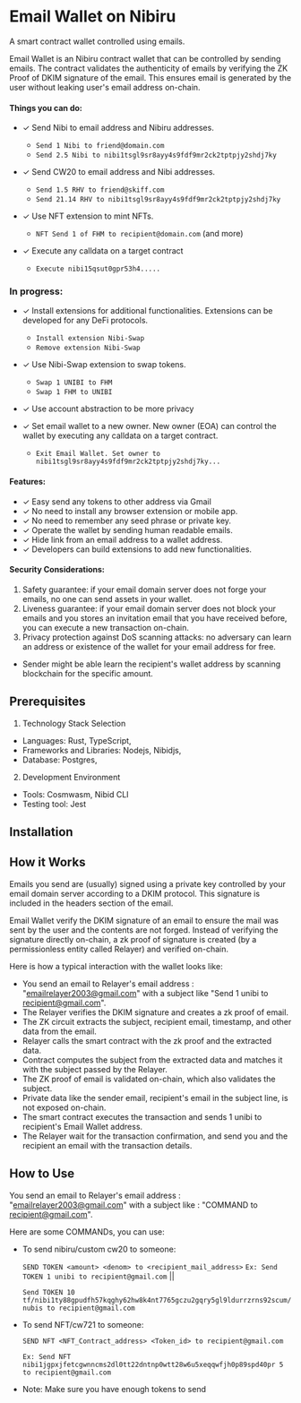 # Email Wallet on Nibiru

A smart contract wallet controlled using emails.


Email Wallet is an Nibiru contract wallet that can be controlled by sending emails. The contract validates the authenticity of emails by verifying the ZK Proof of DKIM signature of the email. This ensures email is generated by the user without leaking user's email address on-chain.

#### Things you can do:

- ✓ Send Nibi to email address and Nibiru addresses.
  - `Send 1 Nibi to friend@domain.com`
  - `Send 2.5 Nibi to nibi1tsgl9sr8ayy4s9fdf9mr2ck2tptpjy2shdj7ky`

- ✓ Send CW20 to email address and Nibi addresses.
  - `Send 1.5 RHV to friend@skiff.com`
  - `Send 21.14 RHV to nibi1tsgl9sr8ayy4s9fdf9mr2ck2tptpjy2shdj7ky`

- ✓ Use NFT extension to mint NFTs.
  - `NFT Send 1 of FHM to recipient@domain.com` (and more)

- ✓ Execute any calldata on a target contract
  - `Execute nibi15qsut0gpr53h4.....`

### In progress:

- ✓ Install extensions for additional functionalities. Extensions can be developed for any DeFi protocols.
  - `Install extension Nibi-Swap`
  - `Remove extension Nibi-Swap`

- ✓ Use Nibi-Swap extension to swap tokens.
  - `Swap 1 UNIBI to FHM`
  - `Swap 1 FHM to UNIBI`
 
- ✓ Use account abstraction to be more privacy

- ✓ Set email wallet to a new owner. New owner (EOA) can control the wallet by executing any calldata on a target contract.
  - `Exit Email Wallet. Set owner to nibi1tsgl9sr8ayy4s9fdf9mr2ck2tptpjy2shdj7ky...`

#### Features:
- ✓ Easy send any tokens to other address via Gmail
- ✓ No need to install any browser extension or mobile app.
- ✓ No need to remember any seed phrase or private key.
- ✓ Operate the wallet by sending human readable emails.
- ✓ Hide link from an email address to a wallet address.
- ✓ Developers can build extensions to add new functionalities.

#### Security Considerations:
1. Safety guarantee: if your email domain server does not forge your emails, no one can send assets in your wallet.
2. Liveness guarantee: if your email domain server does not block your emails and you stores an invitation email that you have received before, you can execute a new transaction on-chain.
3. Privacy protection against DoS scanning attacks: no adversary can learn an address or existence of the wallet for your email address for free.
- Sender might be able learn the recipient's wallet address by scanning blockchain for the specific amount.



## Prerequisites
1. Technology Stack Selection
- Languages: Rust, TypeScript,
- Frameworks and Libraries: Nodejs, Nibidjs,
- Database: Postgres,
  
2. Development Environment
- Tools: Cosmwasm, Nibid CLI
- Testing tool: Jest

## Installation



## How it Works
Emails you send are (usually) signed using a private key controlled by your email domain server according to a DKIM protocol. This signature is included in the headers section of the email.

Email Wallet verify the DKIM signature of an email to ensure the mail was sent by the user and the contents are not forged. Instead of verifying the signature directly on-chain, a zk proof of signature is created (by a permissionless entity called Relayer) and verified on-chain.

Here is how a typical interaction with the wallet looks like:

- You send an email to Relayer's email address : "emailrelayer2003@gmail.com" with a subject like "Send 1 unibi to recipient@gmail.com".
- The Relayer verifies the DKIM signature and creates a zk proof of email.
- The ZK circuit extracts the subject, recipient email, timestamp, and other data from the email.
- Relayer calls the smart contract with the zk proof and the extracted data.
- Contract computes the subject from the extracted data and matches it with the subject passed by the Relayer.
- The ZK proof of email is validated on-chain, which also validates the subject.
- Private data like the sender email, recipient's email in the subject line, is not exposed on-chain.
- The smart contract executes the transaction and sends 1 unibi to recipient's Email Wallet address.
- The Relayer wait for the transaction confirmation, and send you and the recipient an email with the transaction details.


## How to Use
You send an email to Relayer's email address : "emailrelayer2003@gmail.com" with a subject like : "COMMAND to recipient@gmail.com".

Here are some COMMANDs, you can use:
- To send nibiru/custom cw20 to someone:

  `SEND TOKEN <amount> <denom> to <recipient_mail_address>` 
  `Ex: Send TOKEN 1 unibi to recipient@gmail.com` ||

   `Send TOKEN 10 tf/nibi1ty88gpudfh57kqghy62hw8k4nt7765gczu2gqry5gl9ldurrzrns92scum/nubis to recipient@gmail.com`
- To send NFT/cw721 to someone:
  
  `SEND NFT <NFT_Contract_address> <Token_id> to recipient@gmail.com`
  
  `Ex: Send NFT nibi1jgpxjfetcgwnncms2dl0tt22dntnp0wtt28w6u5xeqqwfjh0p89spd40pr 5 to recipient@gmail.com`
* Note: Make sure you have enough tokens to send

